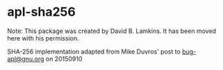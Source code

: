 # apl-sha256

Note: This package was created by David B. Lamkins. It has been moved here with his permission.

SHA-256 implementation adapted from Mike Duvros' post to bug-apl@gnu.org on 20150910
